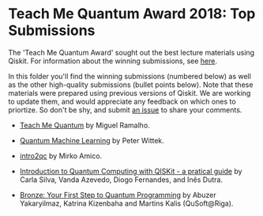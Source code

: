 # Teach Me Quantum Award 2018: Top Submissions

The 'Teach Me Quantum Award' sought out the best lecture materials using Qiskit. For information about the winning submissions, see [here](https://www.ibm.com/blogs/research/2019/01/ibmq-teach-quantum-winners/).

In this folder you'll find the winning submissions (numbered below) as well as the other high-quality submissions (bullet points below). Note that these materials were prepared using previous versions of Qiskit. We are working to update them, and would appreciate any feedback on which ones to priortize. So don't be shy, and submit [an issue](https://github.com/Qiskit/qiskit-tutorials/issues) to share your comments.

* [Teach Me Quantum](TeachMeQ/README.ipynb) by Miguel Ramalho.

* [Quantum Machine Learning](qml_mooc/README.md) by Peter Wittek.

* [intro2qc](intro2qc/1.Introduction.ipynb) by Mirko Amico.

* [Introduction to Quantum Computing with QISKit - a pratical guide](basic_intro2qc/QuantumComputingIntroduction.ipynb) by Carla Silva, Vanda Azevedo, Diogo Fernandes, and Inês Dutra.

* [Bronze: Your First Step to Quantum Programming](bronze/bronze_getting_started.ipynb) by Abuzer Yakaryilmaz, Katrina Kizenbaha and Martins Kalis (QuSoft@Riga).

